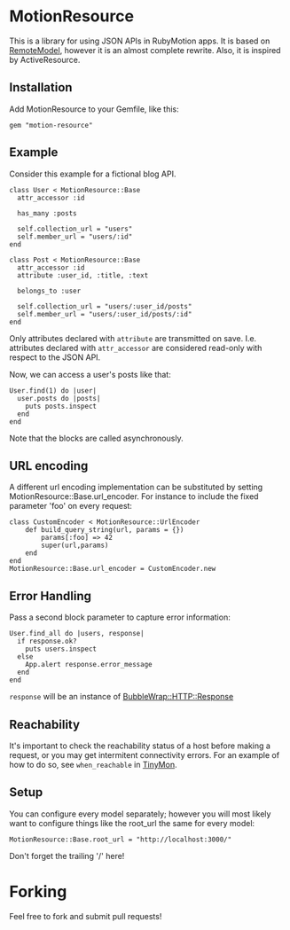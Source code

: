 # MotionResource

This is a library for using JSON APIs in RubyMotion apps. It is based on [RemoteModel](https://github.com/clayallsopp/remote_model), however it is an almost complete rewrite. Also, it is inspired by ActiveResource.

## Installation

Add MotionResource to your Gemfile, like this:

    gem "motion-resource"

## Example

Consider this example for a fictional blog API.

    class User < MotionResource::Base
      attr_accessor :id

      has_many :posts

      self.collection_url = "users"
      self.member_url = "users/:id"
    end

    class Post < MotionResource::Base
      attr_accessor :id
      attribute :user_id, :title, :text

      belongs_to :user

      self.collection_url = "users/:user_id/posts"
      self.member_url = "users/:user_id/posts/:id"
    end

Only attributes declared with `attribute` are transmitted on save. I.e. attributes declared with `attr_accessor` are considered read-only with respect to the JSON API.

Now, we can access a user's posts like that:

    User.find(1) do |user|
      user.posts do |posts|
        puts posts.inspect
      end
    end

Note that the blocks are called asynchronously.

## URL encoding

A different url encoding implementation can be substituted by setting MotionResource::Base.url_encoder.
For instance to include the fixed parameter 'foo' on every request:

    class CustomEncoder < MotionResource::UrlEncoder
        def build_query_string(url, params = {})
            params[:foo] => 42
            super(url,params)
        end
    end
    MotionResource::Base.url_encoder = CustomEncoder.new

## Error Handling

Pass a second block parameter to capture error information:

    User.find_all do |users, response|
      if response.ok?
        puts users.inspect
      else
        App.alert response.error_message
      end
    end

`response` will be an instance of [BubbleWrap::HTTP::Response](http://rdoc.info/github/rubymotion/BubbleWrap/master/file/README.md#HTTP)

## Reachability

It's important to check the reachability status of a host before making a request, or you may get intermitent connectivity errors.
For an example of how to do so, see `when_reachable` in [TinyMon](https://github.com/tkadauke/TinyMon).

## Setup

You can configure every model separately; however you will most likely want to configure things like the root_url the same for every model:

    MotionResource::Base.root_url = "http://localhost:3000/"

Don't forget the trailing '/' here!

# Forking

Feel free to fork and submit pull requests!

